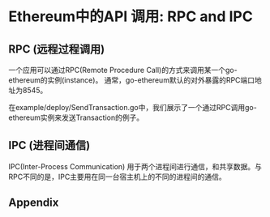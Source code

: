 # Ethereum中的API 调用: RPC and IPC

## RPC (远程过程调用)

一个应用可以通过RPC(Remote Procedure Call)的方式来调用某一个go-ethereum的实例(instance)。 通常，go-ethereum默认的对外暴露的RPC端口地址为8545。

在example/deploy/SendTransaction.go中，我们展示了一个通过RPC调用go-ethereum实例来发送Transaction的例子。

## IPC (进程间通信)

IPC(Inter-Process Communication) 用于两个进程间进行通信，和共享数据。与RPC不同的是，IPC主要用在同一台宿主机上的不同的进程间的通信。

## Appendix
